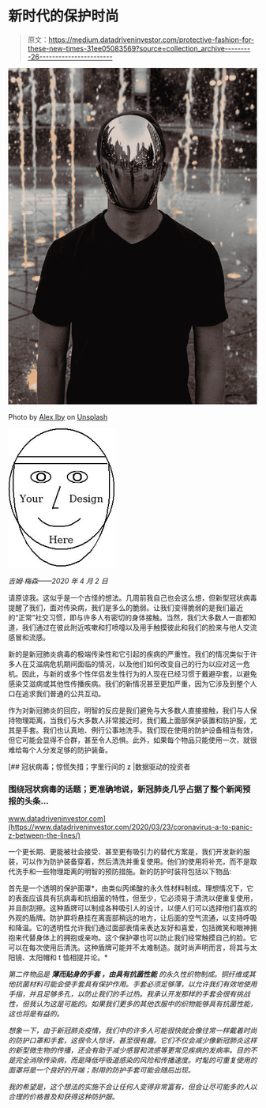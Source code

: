 # 新时代的保护时尚

> 原文：<https://medium.datadriveninvestor.com/protective-fashion-for-these-new-times-31ee05083569?source=collection_archive---------26----------------------->

![](img/5b4fd5ed83a5c2a074f935d1ae2bb80d.png)

Photo by [Alex Iby](https://unsplash.com/@alexiby?utm_source=medium&utm_medium=referral) on [Unsplash](https://unsplash.com?utm_source=medium&utm_medium=referral)

![](img/3598b5aab7b2e0e301ac8af2d49f69fd.png)

*吉姆·梅森——2020 年 4 月 2 日*

请原谅我。这似乎是一个古怪的想法。几周前我自己也会这么想，但新型冠状病毒提醒了我们，面对传染病，我们是多么的脆弱。让我们变得脆弱的是我们最近的“正常”社交习惯，即与许多人有密切的身体接触。当然，我们大多数人一直都知道，我们通过在彼此附近咳嗽和打喷嚏以及用手触摸彼此和我们的脸来与他人交流感冒和流感。

新的是新冠肺炎病毒的极端传染性和它引起的疾病的严重性。我们的情况类似于许多人在艾滋病危机期间面临的情况，以及他们如何改变自己的行为以应对这一危机。因此，与新的或多个性伴侣发生性行为的人现在已经习惯于戴避孕套，以避免感染艾滋病或其他性传播疾病。我们的新情况甚至更加严重，因为它涉及到整个人口在追求我们普通的公共互动。

作为对新冠肺炎的回应，明智的反应是我们避免与大多数人直接接触，我们与人保持物理距离，当我们与大多数人非常接近时，我们戴上面部保护装置和防护服，尤其是手套。我们也认真地、例行公事地洗手。我们现在使用的防护设备相当有效，但它可能会显得不合群，甚至令人恐惧。此外，如果每个物品只能使用一次，就很难给每个人分发足够的防护装备。

[](https://www.datadriveninvestor.com/2020/03/23/coronavirus-a-to-panic-z-between-the-lines/) [## 冠状病毒；惊慌失措；字里行间的 z |数据驱动的投资者

### 围绕冠状病毒的话题；更准确地说，新冠肺炎几乎占据了整个新闻预报的头条…

www.datadriveninvestor.com](https://www.datadriveninvestor.com/2020/03/23/coronavirus-a-to-panic-z-between-the-lines/) 

一个更长期、更能被社会接受、甚至更有吸引力的替代方案是，我们开发新的服装，可以作为防护装备穿着，然后清洗并重复使用。他们的使用将补充，而不是取代洗手和一些物理距离的明智的预防措施。新的防护时装将包括以下物品:

首先是一个透明的保护面罩*，由类似丙烯酸的永久性材料制成。理想情况下，它的表面应该具有抗病毒和抗细菌的特性，但至少，它必须易于清洗以便重复使用，并且耐刮擦。这种盾牌可以制成各种吸引人的设计，以便人们可以选择他们喜欢的外观的盾牌。防护屏将悬挂在离面部稍远的地方，让后面的空气流通，以支持呼吸和降温。它的透明性允许我们通过面部表情来表达友好和喜爱，包括微笑和眼神拥抱来代替身体上的拥抱或亲吻。这个保护罩也可以防止我们经常触摸自己的脸。它可以在每次使用后清洗。这种盾牌可能并不太难制造。就时尚声明而言，将其与太阳镜、太阳帽和 t 恤相提并论。*

*第二件物品是 ***薄而贴身的手套* *，由具有抗菌性能*** 的永久性织物制成。铜纤维或其他抗菌材料可能会使手套具有保护作用。手套必须足够薄，以允许我们有效地使用手指，并且足够多孔，以防止我们的手过热。我承认开发那样的手套会很有挑战性，但我认为这是可能的。如果我们更多的其他衣服中的织物能够具有抗菌性能，这也将是有益的。*

*想象一下，由于新冠肺炎疫情，我们中的许多人可能很快就会像往常一样戴着时尚的防护口罩和手套，这很令人惊讶，甚至很有趣。它们不仅会减少像新冠肺炎这样的新型微生物的传播，还会有助于减少感冒和流感等更常见疾病的发病率。目的不是完全消除传染病，而是降低呼吸道感染的风险和传播速度。时髦的可重复使用的面罩将是一个良好的开端；耐用的防护手套可能会随后出现。*

*我的希望是，这个想法的实施不会让任何人变得非常富有，但会让尽可能多的人以合理的价格普及和获得这种防护服。*